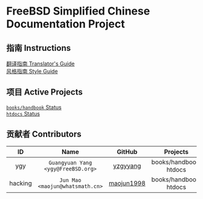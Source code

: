 # FreeBSD Simplified Chinese Documentation Project

## 指南 Instructions

[翻译指南 Translator's Guide](translators_guide.md)  
[风格指南 Style Guide](style_guide.md)

## 项目 Active Projects

[`books/handbook` Status](status/books-handbook.md)  
[`htdocs` Status](status/htdocs.md)

## 贡献者 Contributors

| ID | Name <Email> | GitHub | Projects |  
|:-:|:-:|:-:|:-:|
| ygy | `Guangyuan Yang <ygy@FreeBSD.org>` | [yzgyyang](https://github.com/yzgyyang) | books/handbook, htdocs |
| hacking | `Jun Mao <maojun@whatsmath.cn>`| [maojun1998](https://github.com/maojun1998) | books/handbook, htdocs |
